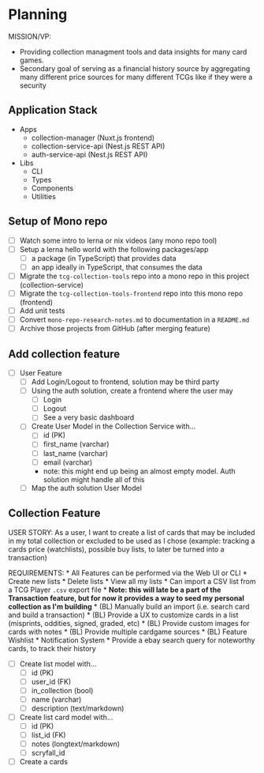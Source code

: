 # Planning

MISSION/VP: 
* Providing collection managment tools and data insights for many card games. 
* Secondary goal of serving as a financial history source by aggregating many different price sources for many different TCGs like if they were a security

## Application Stack
* Apps
    * collection-manager (Nuxt.js frontend)
    * collection-service-api (Nest.js REST API)
    * auth-service-api (Nest.js REST API)
* Libs
    * CLI
    * Types
    * Components
    * Utilities

## Setup of Mono repo
- [ ] Watch some intro to lerna or nix videos (any mono repo tool)
- [ ] Setup a lerna hello world with the following packages/app
    - [ ] a package (in TypeScript) that provides data
    - [ ] an app ideally in TypeScript, that consumes the data
- [ ] Migrate the `tcg-collection-tools` repo into a mono repo in this project (collection-service)
- [ ] Migrate the `tcg-collection-tools-frontend` repo into this mono repo (frontend)
- [ ] Add unit tests
- [ ] Convert `mono-repo-research-notes.md` to documentation in a `README.md`
- [ ] Archive those projects from GitHub (after merging feature)

## Add collection feature
- [ ] User Feature
    - [ ] Add Login/Logout to frontend, solution may be third party
    - [ ] Using the auth solution, create a frontend where the user may
        - [ ] Login
        - [ ] Logout
        - [ ] See a very basic dashboard
    - [ ] Create User Model in the Collection Service with...
        - [ ] id (PK)
        - [ ] first_name (varchar)
        - [ ] last_name (varchar)
        - [ ] email (varchar)
        * note: this might end up being an almost empty model. Auth solution might handle all of this
    - [ ] Map the auth solution User Model

## Collection Feature

USER STORY: As a user, I want to create a list of cards that may be included in my total collection or excluded to be used as I chose (example: tracking a cards price (watchlists), possible buy lists, to later be turned into a transaction)

REQUIREMENTS:
    * All Features can be performed via the Web UI or CLI
    * Create new lists
    * Delete lists
    * View all my lists
    * Can import a CSV list from a TCG Player `.csv` export file
        * __Note: this will late be a part of the Transaction feature, but for now it provides a way to seed my personal collection as I'm building__
    * (BL) Manually build an import (i.e. search card and build a transaction)
    * (BL) Provide a UX to customize cards in a list (misprints, oddities, signed, graded, etc)
    * (BL) Provide custom images for cards with notes
    * (BL) Provide multiple cardgame sources
    * (BL) Feature Wishlist
        * Notification System
        * Provide a ebay search query for noteworthy cards, to track their history

- [ ] Create list model with...
    - [ ] id (PK)
    - [ ] user_id (FK)
    - [ ] in_collection (bool)
    - [ ] name (varchar)
    - [ ] description (text/markdown)
- [ ] Create list card model with...
    - [ ] id (PK)
    - [ ] list_id (FK)
    - [ ] notes (longtext/markdown)
    - [ ] scryfall_id
- [ ] Create a cards 
